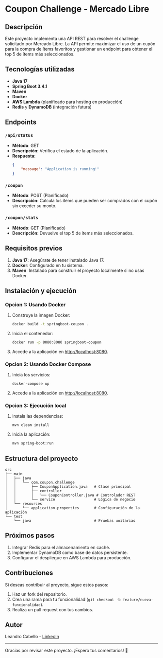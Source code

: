 # Coupon Challenge - Mercado Libre

## Descripción
Este proyecto implementa una API REST para resolver el challenge solicitado por Mercado Libre. La API permite maximizar el uso de un cupón para la compra de ítems favoritos y gestionar un endpoint para obtener el top 5 de ítems más seleccionados.

## Tecnologías utilizadas
- **Java 17**
- **Spring Boot 3.4.1**
- **Maven**
- **Docker**
- **AWS Lambda** (planificado para hosting en producción)
- **Redis** y **DynamoDB** (integración futura)

## Endpoints
### `/api/status`
- **Método**: GET
- **Descripción**: Verifica el estado de la aplicación.
- **Respuesta**: 
  ```json
  {
      "message": "Application is running!"
  }
  ```

### `/coupon`
- **Método**: POST (Planificado)
- **Descripción**: Calcula los ítems que pueden ser comprados con el cupón sin exceder su monto.

### `/coupon/stats`
- **Método**: GET (Planificado)
- **Descripción**: Devuelve el top 5 de ítems más seleccionados.

## Requisitos previos
1. **Java 17**: Asegúrate de tener instalado Java 17.
2. **Docker**: Configurado en tu sistema.
3. **Maven**: Instalado para construir el proyecto localmente si no usas Docker.

## Instalación y ejecución
### Opcion 1: Usando Docker
1. Construye la imagen Docker:
   ```bash
   docker build -t springboot-coupon .
   ```
2. Inicia el contenedor:
   ```bash
   docker run -p 8080:8080 springboot-coupon
   ```
3. Accede a la aplicación en [http://localhost:8080](http://localhost:8080).

### Opcion 2: Usando Docker Compose
1. Inicia los servicios:
   ```bash
   docker-compose up
   ```
2. Accede a la aplicación en [http://localhost:8080](http://localhost:8080).

### Opcion 3: Ejecución local
1. Instala las dependencias:
   ```bash
   mvn clean install
   ```
2. Inicia la aplicación:
   ```bash
   mvn spring-boot:run
   ```

## Estructura del proyecto
```
src
├── main
│   ├── java
│   │   └── com.coupon.challenge
│   │       ├── CouponApplication.java   # Clase principal
│   │       ├── controller
│   │       │   └── CouponController.java # Controlador REST
│   │       └── service                  # Lógica de negocio
│   └── resources
│       └── application.properties       # Configuración de la aplicación
└── test
    └── java                             # Pruebas unitarias
```

## Próximos pasos
1. Integrar Redis para el almacenamiento en caché.
2. Implementar DynamoDB como base de datos persistente.
3. Configurar el despliegue en AWS Lambda para producción.

## Contribuciones
Si deseas contribuir al proyecto, sigue estos pasos:
1. Haz un fork del repositorio.
2. Crea una rama para tu funcionalidad (`git checkout -b feature/nueva-funcionalidad`).
3. Realiza un pull request con tus cambios.

## Autor
Leandro Cabello - [Linkedin](https://www.linkedin.com/in/leandroezequielcabello/)

---
Gracias por revisar este proyecto. ¡Espero tus comentarios! 🚀

